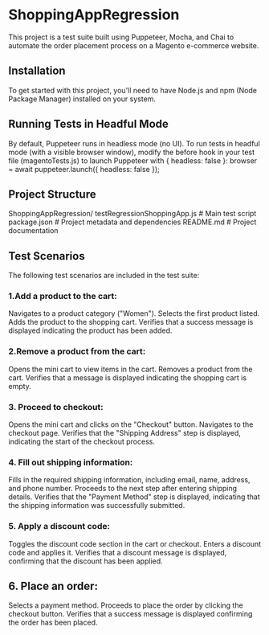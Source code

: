 # ShoppingAppRegression
This project is a test suite built using Puppeteer, Mocha, and Chai to automate the order placement process on a Magento e-commerce website. 

## Installation
To get started with this project, you'll need to have Node.js and npm (Node Package Manager) installed on your system.

## Running Tests in Headful Mode
By default, Puppeteer runs in headless mode (no UI). To run tests in headful mode (with a visible browser window), modify the before hook in your test file (magentoTests.js) to launch Puppeteer with { headless: false }:
browser = await puppeteer.launch({ headless: false });

## Project Structure
ShoppingAppRegression/
testRegressionShoppingApp.js      # Main test script
package.json                      # Project metadata and dependencies
README.md                         # Project documentation

## Test Scenarios 
The following test scenarios are included in the test suite:

### 1.Add a product to the cart:
Navigates to a product category ("Women").
Selects the first product listed.
Adds the product to the shopping cart.
Verifies that a success message is displayed indicating the product has been added.

### 2.Remove a product from the cart:
Opens the mini cart to view items in the cart.
Removes a product from the cart.
Verifies that a message is displayed indicating the shopping cart is empty.

### 3. Proceed to checkout:
Opens the mini cart and clicks on the "Checkout" button.
Navigates to the checkout page.
Verifies that the "Shipping Address" step is displayed, indicating the start of the checkout process.

### 4. Fill out shipping information:
Fills in the required shipping information, including email, name, address, and phone number.
Proceeds to the next step after entering shipping details.
Verifies that the "Payment Method" step is displayed, indicating that the shipping information was successfully submitted.

### 5. Apply a discount code:
Toggles the discount code section in the cart or checkout.
Enters a discount code and applies it.
Verifies that a discount message is displayed, confirming that the discount has been applied.

## 6. Place an order:
Selects a payment method.
Proceeds to place the order by clicking the checkout button.
Verifies that a success message is displayed confirming the order has been placed.

